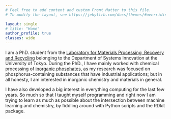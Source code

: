 ```yaml
---
# Feel free to add content and custom Front Matter to this file.
# To modify the layout, see https://jekyllrb.com/docs/themes/#overriding-theme-defaults

layout: single
# title: "Home"
author_profile: true
classes: wide
---
```

I am a PhD. student from the [Laboratory for Materials Processing, Recovery and Recycling](https://webpark1169.sakura.ne.jp/lab/) belonging to the Department of Systems Innovation at the University of Tokyo. During the PhD., I have mainly worked with chemical processing of [inorganic phosphates](https://en.wikipedia.org/wiki/Phosphate), as my research was focused on phosphorus-containing substances that have industrial applications; but in all honesty, I am interested in inorganic chemistry and materials in general.

I have also developed a big interest in everything computing for the last few years. So much so that I taught myself programming and right now I am trying to learn as much as possible about the intersection between machine learning and chemistry, by fiddling around with Python scripts and the RDkit package.